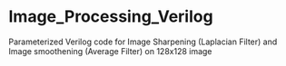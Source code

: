 # Image_Processing_Verilog
Parameterized Verilog code for Image Sharpening (Laplacian Filter) and Image smoothening (Average Filter) on 128x128 image
